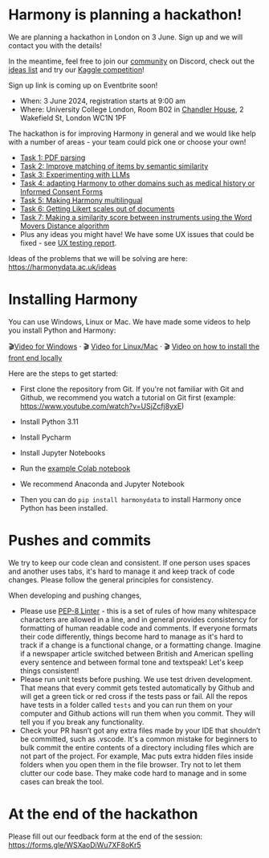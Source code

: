 # Harmony is planning a hackathon!

We are planning a hackathon in London on 3 June. Sign up and we will contact you with the details!

In the meantime, feel free to join our [community](https://harmonydata.ac.uk/community) on Discord, check out the [ideas list](/ideas) and try our [Kaggle competition](https://harmonydata.ac.uk//kaggle)!

Sign up link is coming up on Eventbrite soon!

* When: 3 June 2024, registration starts at 9:00 am
* Where: University College London, Room B02 in [Chandler House](https://www.ucl.ac.uk/pals/contact/how-find-chandler-house), 2 Wakefield St, London WC1N 1PF

The hackathon is for improving Harmony in general and we would like help with a number of areas - your team could pick one or choose your own!

* [Task 1: PDF parsing](./1-pdf-parsing.md)
* [Task 2: Improve matching of items by semantic similarity](./2-matching.md)
* [Task 3: Experimenting with LLMs](./3-add-llms.md)
* [Task 4: adapting Harmony to other domains such as medical history or Informed Consent Forms](./4-other-domains.md)
* [Task 5: Making Harmony multilingual](./5-multilingual.md)
* [Task 6: Getting Likert scales out of documents](./6-likert.md)
* [Task 7: Making a similarity score between instruments using the Word Movers Distance algorithm](./7-similarity.md)
* Plus any ideas you might have! We have some UX issues that could be fixed - see [UX testing report](./UX%20Notes%20on%20Harmony%20Tool.pdf).

Ideas of the problems that we will be solving are here: https://harmonydata.ac.uk/ideas 


# Installing Harmony

You can use Windows, Linux or Mac. We have made some videos to help you install Python and Harmony:

🎬[Video for Windows](https://www.youtube.com/watch?v=Okk8tUMDr6g) · 🎬 [Video for Linux/Mac](https://www.youtube.com/watch?v=enWh0-4I0Sg) · 🎬 [Video on how to install the front end locally](https://youtu.be/1xp3Uh6dptg)

Here are the steps to get started:

* First clone the repository from Git. If you're not familiar with Git and Github, we recommend you watch a tutorial on Git first (example: https://www.youtube.com/watch?v=USjZcfj8yxE)
* Install Python 3.11
* Install Pycharm
* Install Jupyter Notebooks
* Run the [example Colab notebook](https://colab.research.google.com/github/harmonydata/harmony/blob/main/Harmony_example_walkthrough.ipynb)

* We recommend Anaconda and Jupyter Notebook
* Then you can do `pip install harmonydata` to install Harmony once Python has been installed.

# Pushes and commits

We try to keep our code clean and consistent. If one person uses spaces and another uses tabs, it's hard to manage it and keep track of code changes. Please follow the general principles for consistency.

When developing and pushing changes,

* Please use [PEP-8 Linter](https://pypi.org/project/pep8/) - this is a set of rules of how many whitespace characters are allowed in a line, and in general provides consistency for formatting of human readable code and comments. If everyone formats their code differently, things become hard to manage as it's hard to track if a change is a functional change, or a formatting change. Imagine if a newspaper article switched between British and American spelling every sentence and between formal tone and textspeak! Let's keep things consistent!
* Please run unit tests before pushing. We use test driven development. That means that every commit gets tested automatically by Github and will get a green tick or red cross if the tests pass or fail. All the repos have tests in a folder called `tests` and you can run them on your computer and Github actions will run them when you commit. They will tell you if you break any functionality.
* Check your PR hasn’t got any extra files made by your IDE that shouldn’t be committed, such as .vscode. It's a common mistake for beginners to bulk commit the entire contents of a directory including files which are not part of the project. For example, Mac puts extra hidden files inside folders when you open them in the file browser. Try not to let them clutter our code base. They make code hard to manage and in some cases can break the tool.

# At the end of the hackathon

Please fill out our feedback form at the end of the session: https://forms.gle/WSXaoDiWu7XF8oKr5
